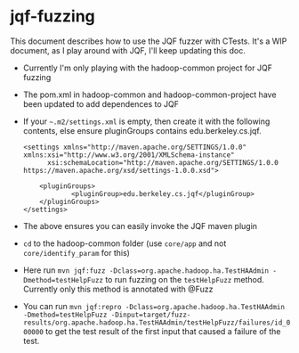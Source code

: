 # jqf-fuzzing

This document describes how to use the JQF fuzzer with CTests.
It's a WIP document, as I play around with JQF, I'll keep updating this doc.

- Currently I'm only playing with the hadoop-common project for JQF fuzzing
- The pom.xml in hadoop-common and hadoop-common-project have been updated to add dependences to JQF
- If your `~.m2/settings.xml` is empty, then create it with the following contents, else ensure pluginGroups contains edu.berkeley.cs.jqf.

    ```
    <settings xmlns="http://maven.apache.org/SETTINGS/1.0.0" xmlns:xsi="http://www.w3.org/2001/XMLSchema-instance"
          xsi:schemaLocation="http://maven.apache.org/SETTINGS/1.0.0 https://maven.apache.org/xsd/settings-1.0.0.xsd">

        <pluginGroups>
                <pluginGroup>edu.berkeley.cs.jqf</pluginGroup>
        </pluginGroups>
    </settings>
    ```

- The above ensures you can easily invoke the JQF maven plugin
- `cd` to the hadoop-common folder (use `core/app` and not `core/identify_param` for this)
- Here run `mvn jqf:fuzz -Dclass=org.apache.hadoop.ha.TestHAAdmin -Dmethod=testHelpFuzz` to run fuzzing on the `testHelpFuzz` method. Currently only this method is annotated with @Fuzz
- You can run `mvn jqf:repro -Dclass=org.apache.hadoop.ha.TestHAAdmin -Dmethod=testHelpFuzz -Dinput=target/fuzz-results/org.apache.hadoop.ha.TestHAAdmin/testHelpFuzz/failures/id_000000` to get the test result of the first input that caused a failure of the test.